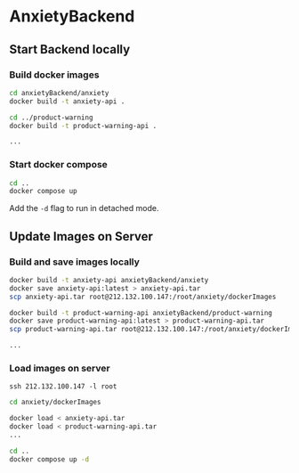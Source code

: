 # AnxietyBackend

## Start Backend locally

### Build docker images

```bash
cd anxietyBackend/anxiety
docker build -t anxiety-api .

cd ../product-warning
docker build -t product-warning-api .

...
```

### Start docker compose

```bash
cd ..
docker compose up
```

Add the `-d` flag to run in detached mode.

## Update Images on Server

### Build and save images locally

```bash
docker build -t anxiety-api anxietyBackend/anxiety
docker save anxiety-api:latest > anxiety-api.tar
scp anxiety-api.tar root@212.132.100.147:/root/anxiety/dockerImages

docker build -t product-warning-api anxietyBackend/product-warning
docker save product-warning-api:latest > product-warning-api.tar
scp product-warning-api.tar root@212.132.100.147:/root/anxiety/dockerImages

...
```

### Load images on server

`ssh 212.132.100.147 -l root`

```bash
cd anxiety/dockerImages

docker load < anxiety-api.tar
docker load < product-warning-api.tar
...

cd ..
docker compose up -d
```

